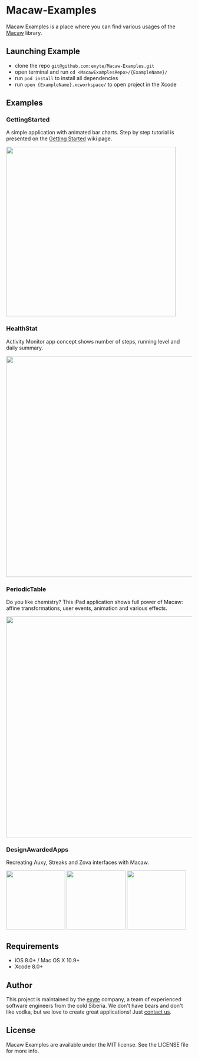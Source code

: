 # Macaw-Examples

Macaw Examples is a place where you can find various usages of the [Macaw](https://github.com/exyte/macaw) library.

## Launching Example

* clone the repo `git@github.com:exyte/Macaw-Examples.git`
* open terminal and run `cd <MacawExamplesRepo>/{ExampleName}/`
* run `pod install` to install all dependencies
* run `open {ExampleName}.xcworkspace/` to open project in the Xcode

## Examples

### GettingStarted

A simple application with animated bar charts. Step by step tutorial is presented on the [Getting Started](https://github.com/exyte/Macaw/wiki/Getting-started) wiki page.

<img src="https://www.dropbox.com/s/766wpt4tx6bf0ph/howto-animation-1.gif?dl=1" width="460">

### HealthStat

Activity Monitor app concept shows number of steps, running level and daily summary.

<img src="https://www.dropbox.com/s/xvvifi7gbre11sc/healthstat.gif?dl=1" width="600">

### PeriodicTable

Do you like chemistry? This iPad application shows full power of Macaw: affine transformations, user events, animation and various effects.

<img src="https://www.dropbox.com/s/b6lspzzqa80ielk/periodic-ipad.gif?dl=1" width="600">

### DesignAwardedApps

Recreating Auxy, Streaks and Zova interfaces with Macaw.

<img src="https://www.dropbox.com/s/gwv5iqlpxzb77od/auxy.gif?dl=1" width="160">
<img src="https://www.dropbox.com/s/5z15crzjxxbnbn7/streaks.gif?dl=1" width="160">
<img src="https://www.dropbox.com/s/0syyxzzaa1qqumb/zova.gif?dl=1" width="160">

## Requirements
* iOS 8.0+ / Mac OS X 10.9+
* Xcode 8.0+

## Author

This project is maintained by the [exyte](http://www.exyte.com) company, a team of experienced software engineers from the cold Siberia. We don't have bears and don't like vodka, but we love to create great applications! Just [contact us](mailto:info@exyte.com).

## License

Macaw Examples are available under the MIT license. See the LICENSE file for more info.
